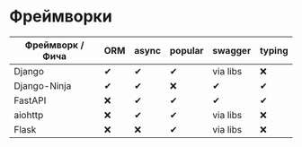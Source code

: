 # Фреймворки

| Фреймворк / Фича | ORM | async | popular | swagger  | typing |
|------------------|-----|-------|---------|----------|--------|
| Django           | ✔   | ✔     | ✔       | via libs | ❌      |
| Django-Ninja     | ✔   | ✔     | ❌       | ✔        | ✔      |
| FastAPI          | ❌   | ✔     | ✔       | ✔        | ✔      |
| aiohttp          | ❌   | ✔     | ✔       | via libs | ❌      |
| Flask            | ❌   | ❌     | ✔       | via libs | ❌      |

